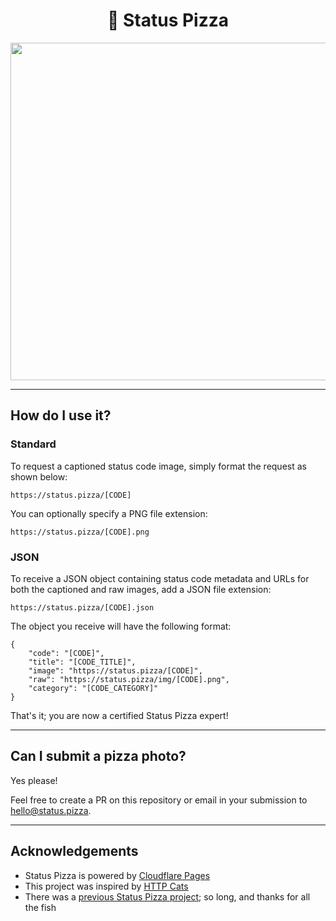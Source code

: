 <div align="center">
	<h1>🍕 Status Pizza</h1>
	<a href="https://status.pizza">
		<img width="540" src="https://user-images.githubusercontent.com/22416843/219874270-e8342606-716f-4e97-980a-3ef0b1a8695d.png">
	</a>
</div>

---

## How do I use it?

### Standard

To request a captioned status code image, simply format the request as shown below:

`https://status.pizza/[CODE]`

You can optionally specify a PNG file extension:

`https://status.pizza/[CODE].png`

### JSON

To receive a JSON object containing status code metadata and URLs for both the captioned and raw images, add a JSON file extension:

`https://status.pizza/[CODE].json`

The object you receive will have the following format:

```
{
	"code": "[CODE]",
	"title": "[CODE_TITLE]",
	"image": "https://status.pizza/[CODE]",
	"raw": "https://status.pizza/img/[CODE].png",
	"category": "[CODE_CATEGORY]"
}
```

That\'s it; you are now a certified Status Pizza expert!

---

## Can I submit a pizza photo?

Yes please!

Feel free to create a PR on this repository or email in your submission to [hello@status.pizza](mailto:hello@status.pizza).

---

## Acknowledgements

- Status Pizza is powered by [Cloudflare Pages](https://pages.cloudflare.com)
- This project was inspired by [HTTP Cats](https://http.cat)
- There was a [previous Status Pizza project](https://github.com/cmrnh/status.pizza); so long, and thanks for all the fish
